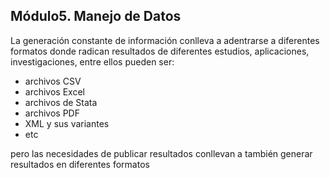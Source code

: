
## Módulo5. Manejo de Datos

La generación constante de información conlleva a adentrarse a diferentes formatos donde radican resultados de diferentes estudios, aplicaciones, investigaciones, entre ellos pueden ser:

- archivos CSV
- archivos Excel
- archivos de Stata
- archivos PDF
- XML y sus variantes
- etc

pero las necesidades de publicar resultados conllevan a también generar resultados en diferentes formatos

